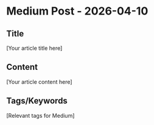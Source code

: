 # Medium Post - 2026-04-10

## Title
[Your article title here]

## Content
[Your article content here]

## Tags/Keywords
[Relevant tags for Medium]
